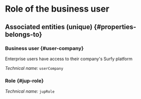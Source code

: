 # Role of the business user
<!--- THIS FILE IS GENERATED PLEASE DO NOT EDIT IT DIRECTLY --->



<OH code="jupUserCompanyToJupRole"/>







## Associated entities (unique) {#properties-belongs-to}

### Business user {#user-company}

Enterprise users have access to their company's Surfy platform

*Technical name:* ```userCompany```
<PH code="jupUserCompanyToJupRole:userCompany"/>

### Role {#jup-role}



*Technical name:* ```jupRole```
<PH code="jupUserCompanyToJupRole:jupRole"/>





